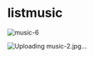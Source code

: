 # listmusic
![music-6](https://github.com/DhanyashreeTN/listmusic/assets/149665872/5b341c7d-bedc-4372-9987-ff8fb75fd395)


![Uploading music-2.jpg…]()
